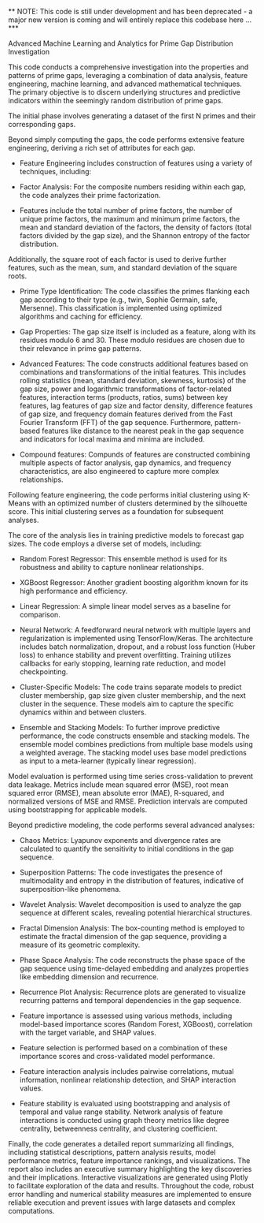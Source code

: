 ** NOTE: This code is still under development and has been deprecated - a major new version is coming and will entirely replace this codebase here ... ***

Advanced Machine Learning and Analytics for Prime Gap Distribution Investigation

This code conducts a comprehensive investigation into the properties and patterns of prime gaps, leveraging a combination of data analysis, feature engineering, machine learning, and advanced mathematical techniques. The primary objective is to discern underlying structures and predictive indicators within the seemingly random distribution of prime gaps.

The initial phase involves generating a dataset of the first N primes and their corresponding gaps. 

Beyond simply computing the gaps, the code performs extensive feature engineering, deriving a rich set of attributes for each gap.

* Feature Engineering includes construction of features using a variety of techniques, including:

* Factor Analysis: For the composite numbers residing within each gap, the code analyzes their prime factorization. 

* Features include the total number of prime factors, the number of unique prime factors, the maximum and minimum prime factors, the mean and standard deviation of the factors, the density of factors (total factors divided by the gap size), and the Shannon entropy of the factor distribution. 

Additionally, the square root of each factor is used to derive further features, such as the mean, sum, and standard deviation of the square roots.

* Prime Type Identification: The code classifies the primes flanking each gap according to their type (e.g., twin, Sophie Germain, safe, Mersenne). This classification is implemented using optimized algorithms and caching for efficiency.

* Gap Properties: The gap size itself is included as a feature, along with its residues modulo 6 and 30. These modulo residues are chosen due to their relevance in prime gap patterns.

* Advanced Features: The code constructs additional features based on combinations and transformations of the initial features. This includes rolling statistics (mean, standard deviation, skewness, kurtosis) of the gap size, power and logarithmic transformations of factor-related features, interaction terms (products, ratios, sums) between key features, lag features of gap size and factor density, difference features of gap size, and frequency domain features derived from the Fast Fourier Transform (FFT) of the gap sequence. Furthermore, pattern-based features like distance to the nearest peak in the gap sequence and indicators for local maxima and minima are included. 

* Compound features: Compunds of features are constructed combining multiple aspects of factor analysis, gap dynamics, and frequency characteristics, are also engineered to capture more complex relationships.

Following feature engineering, the code performs initial clustering using K-Means with an optimized number of clusters determined by the silhouette score. This initial clustering serves as a foundation for subsequent analyses.

The core of the analysis lies in training predictive models to forecast gap sizes. The code employs a diverse set of models, including:

* Random Forest Regressor: This ensemble method is used for its robustness and ability to capture nonlinear relationships.

* XGBoost Regressor: Another gradient boosting algorithm known for its high performance and efficiency.

* Linear Regression: A simple linear model serves as a baseline for comparison.

* Neural Network: A feedforward neural network with multiple layers and regularization is implemented using TensorFlow/Keras. The architecture includes batch normalization, dropout, and a robust loss function (Huber loss) to enhance stability and prevent overfitting. Training utilizes callbacks for early stopping, learning rate reduction, and model checkpointing.

* Cluster-Specific Models: The code trains separate models to predict cluster membership, gap size given cluster membership, and the next cluster in the sequence. These models aim to capture the specific dynamics within and between clusters.

* Ensemble and Stacking Models: To further improve predictive performance, the code constructs ensemble and stacking models. The ensemble model combines predictions from multiple base models using a weighted average. The stacking model uses base model predictions as input to a meta-learner (typically linear regression).

Model evaluation is performed using time series cross-validation to prevent data leakage. Metrics include mean squared error (MSE), root mean squared error (RMSE), mean absolute error (MAE), R-squared, and normalized versions of MSE and RMSE. Prediction intervals are computed using bootstrapping for applicable models.

Beyond predictive modeling, the code performs several advanced analyses:

* Chaos Metrics: Lyapunov exponents and divergence rates are calculated to quantify the sensitivity to initial conditions in the gap sequence.

* Superposition Patterns: The code investigates the presence of multimodality and entropy in the distribution of features, indicative of superposition-like phenomena.

* Wavelet Analysis: Wavelet decomposition is used to analyze the gap sequence at different scales, revealing potential hierarchical structures.

* Fractal Dimension Analysis: The box-counting method is employed to estimate the fractal dimension of the gap sequence, providing a measure of its geometric complexity.

* Phase Space Analysis: The code reconstructs the phase space of the gap sequence using time-delayed embedding and analyzes properties like embedding dimension and recurrence.

* Recurrence Plot Analysis: Recurrence plots are generated to visualize recurring patterns and temporal dependencies in the gap sequence.

* Feature importance is assessed using various methods, including model-based importance scores (Random Forest, XGBoost), correlation with the target variable, and SHAP values.

* Feature selection is performed based on a combination of these importance scores and cross-validated model performance.

* Feature interaction analysis includes pairwise correlations, mutual information, nonlinear relationship detection, and SHAP interaction values.

* Feature stability is evaluated using bootstrapping and analysis of temporal and value range stability. Network analysis of feature interactions is conducted using graph theory metrics like degree centrality, betweenness centrality, and clustering coefficient.

Finally, the code generates a detailed report summarizing all findings, including statistical descriptions, pattern analysis results, model performance metrics, feature importance rankings, and visualizations. The report also includes an executive summary highlighting the key discoveries and their implications. Interactive visualizations are generated using Plotly to facilitate exploration of the data and results. Throughout the code, robust error handling and numerical stability measures are implemented to ensure reliable execution and prevent issues with large datasets and complex computations.
